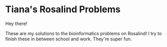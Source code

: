 # Tiana's Rosalind Problems

Hey there!

These are my solutions to the bioinformatics problems on Rosalind! I try to finish these in between school and work. They're super fun.
